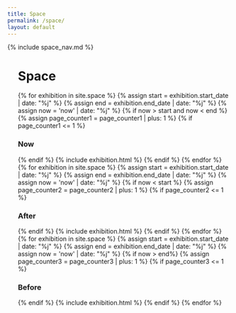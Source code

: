 ```yaml
---
title: Space
permalink: /space/
layout: default
---
```


<!-- Space navigation spacer -->
<div class="sm-col md-col-2 lg-col-2 xs-hide sm-hide mt3">
    {% include space_nav.md %}
</div>

<ul class="list-reset col-11 sm-col sm-col-12 md-col-10 lg-col-10 mt3 mx-auto">
    <h1 class="hide">Space</h1>
    {% for exhibition in site.space %}
    {% assign start = exhibition.start_date | date: "%j" %}
    {% assign end = exhibition.end_date | date: "%j" %}
    {% assign now = 'now' | date: "%j" %}
        {% if now > start and now < end %}
            {% assign page_counter1 = page_counter1 | plus: 1 %}
            {% if page_counter1 <= 1 %}
            <h3 class="h6 regular caps gray mt0 mb2">Now</h3>
            {% endif %}
        {% include exhibition.html %}
        {% endif %}
    {% endfor %}
    {% for exhibition in site.space %}
    {% assign start = exhibition.start_date | date: "%j" %}
    {% assign end = exhibition.end_date | date: "%j" %}
    {% assign now = 'now' | date: "%j" %}
        {% if now < start %}
            {% assign page_counter2 = page_counter2 | plus: 1 %}
            {% if page_counter2 <= 1 %}
            <h3 class="h6 regular caps gray my2">After</h3>
            {% endif %}
        {% include exhibition.html %}
        {% endif %}
    {% endfor %}
    {% for exhibition in site.space %}
    {% assign start = exhibition.start_date | date: "%j" %}
    {% assign end = exhibition.end_date | date: "%j" %}
    {% assign now = 'now' | date: "%j" %}
        {% if now > end%}
            {% assign page_counter3 = page_counter3 | plus: 1 %}
            {% if page_counter3 <= 1 %}
            <h3 class="h6 regular caps gray my2">Before</h3>
            {% endif %}
        {% include exhibition.html %}
        {% endif %}
    {% endfor %}
</ul>
